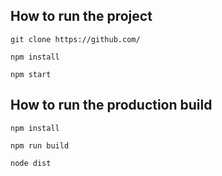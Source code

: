 ## How to run the project

`git clone https://github.com/`

`npm install`

`npm start`

## How to run the production build

`npm install`

`npm run build`

`node dist`